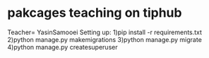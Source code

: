# pakcages teaching on tiphub
Teacher= YasinSamooei
Setting up:
1)pip install -r requirements.txt
2)python manage.py makemigrations
3)python manage.py migrate
4)python manage.py createsuperuser
